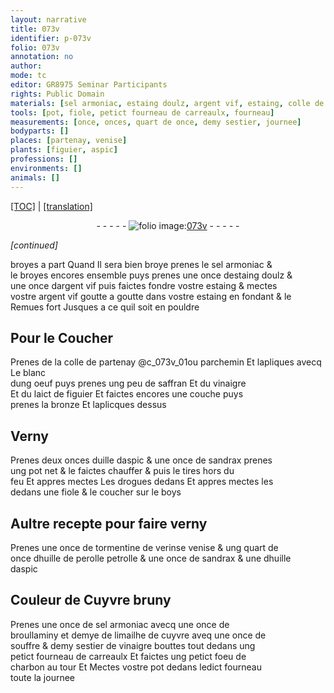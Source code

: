 ```yaml
---
layout: narrative
title: 073v
identifier: p-073v
folio: 073v
annotation: no
author:
mode: tc
editor: GR8975 Seminar Participants
rights: Public Domain
materials: [sel armoniac, estaing doulz, argent vif, estaing, colle de partenay @c_073v_01ou parchemin, blanc dung oeuf, saffran, vinaigre, laict de figuier, bronze, Verny, uille daspic, sandrax, drogues, boys, verny, tormentine de verinse venise, huille de perolle petrolle, huille daspic, broullaminy, limailhe de cuyvre, souffre, charbon]
tools: [pot, fiole, petict fourneau de carreaulx, fourneau]
measurements: [once, onces, quart de once, demy sestier, journee]
bodyparts: []
places: [partenay, venise]
plants: [figuier, aspic]
professions: []
environments: []
animals: []
---
```


 <p><a href="{{ site.baseurl }}/diplomatic/">[TOC]</a> | <a href="{{ site.baseurl }}/texts/p-073v_tl/" target="_blank">[translation]</a></p><div class="folio" align="center">- - - - - <a href="http://gallica.bnf.fr/ark:/12148/btv1b10500001g/f152.image" target="_blank"><img src="https://cu-mkp.github.io/2017-workshop-edition/assets/photo-icon.png" alt="folio image: " style="display:inline-block; margin-bottom:-3px;"/>073v</a> - - - - - </div>  
 
*[continued]*
  
broyes a part Quand Il sera bien broye prenes le <span class="m">sel armoniac</span> &<br/> le broyes encores ensemble puys prenes une <span class="ms">once</span> d<span class="m">estaing doulz</span> &<br/> une <span class="ms">once</span> d<span class="m">argent vif</span> puis faictes fondre v<span class="exp">ost</span>re <span class="m">estaing</span> & mectes<br/> v<span class="exp">ost</span>re <span class="m">argent vif</span> goutte a goutte dans v<span class="exp">ost</span>re <span class="m">estaing</span> en fondant & le<br/> Remues fort Jusques a ce q<span class="exp">ui</span>l soit en pouldre
 
 
  

## Pour le Coucher

 
Prenes de la <span class="m">colle de <span class="pl">partenay</span> <span class="add">@c_073v_01ou parchemin</span></span> Et lapliques avecq Le <span class="m">blanc<br/> dung oeuf</span> puys prenes ung peu de <span class="m">saffran</span> Et du <span class="m">vinaigre</span><br/> Et du <span class="m">laict de <span class="pa">figuier</span></span> Et faictes encores une couche puys<br/> prenes la <span class="m">bronze</span> Et laplicques dessus
 
 
  

## <span class="m">Verny</span>

 
Prenes deux <span class="ms">onces</span> d<span class="m">uille d<span class="pa">aspic</span></span> & une <span class="ms">once</span> de <span class="m">sandrax</span> prenes<br/> ung <span class="tl">pot</span> net & le faictes chauffer & puis le tires hors du<br/> feu Et appres mectes Les <span class="m">drogues</span> dedans Et appres mectes les<br/> dedans une <span class="tl">fiole</span> & le coucher sur le <span class="m">boys</span>
 
 
  

## Aultre recepte pour faire <span class="m">verny</span>

 
Prenes une <span class="ms">once</span> de <span class="m">tormentine de <span class="del">verinse</span> <span class="add"><span class="pl">venise</span></span></span> & ung <span class="ms">quart de<br/> once</span> d<span class="m">huille de <span class="del">perolle</span> <span class="add">petrolle</span></span> & une <span class="ms">once</span> de <span class="m">sandrax</span> & une d<span class="m">huille<br/> d<span class="pa">aspic</span></span>
 
 
  

## Couleur de Cuyvre bruny

 
Prenes une <span class="ms">once</span> de <span class="m">sel armoniac</span> avecq une <span class="ms">once</span> de<br/> <span class="m">broullaminy</span> et demye de <span class="m">limailhe de cuyvre</span> aveq une <span class="ms">once</span> de<br/> <span class="m">souffre</span> & <span class="ms">demy sestier</span> de <span class="m">vinaigre</span> bouttes tout dedans ung<br/> <span class="tl">petict fourneau de carreaulx</span> Et faictes ung petict foeu de<br/> <span class="m">charbon</span> au tour Et Mectes v<span class="exp">ost</span>re <span class="tl">pot</span> dedans led<span class="exp">ict</span> <span class="tl">fourneau</span><br/> toute la <span class="ms"><span class="tmp">journee</span></span>
 
 